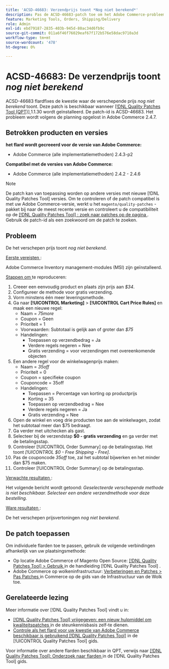 ```yaml
---
title: 'ACSD-46683: Verzendprijs toont *Nog niet berekend*'
description: Pas de ACSD-46683-patch toe om het Adobe Commerce-probleem op te lossen waarbij de verzendprijs *Nog niet berekend* wordt weergegeven.
feature: Marketing Tools, Orders, Shipping/Delivery
role: Admin
exl-id: ebd79187-2835-403b-945d-80ac34d6fb9c
source-git-commit: 011a6f46f76029eaf67f172b576e58dac9710a3d
workflow-type: tm+mt
source-wordcount: '478'
ht-degree: 0%

---
```


# ACSD-46683: De verzendprijs toont *nog niet berekend*

ACSD-46683 flardfixes de kwestie waar de verschepende prijs *nog niet berekend* toont. Deze patch is beschikbaar wanneer [[!DNL Quality Patches Tool (QPT)] ](https://experienceleague.adobe.com/en/docs/commerce-operations/tools/quality-patches-tool/quality-patches-tool-to-self-serve-quality-patches) 1.1.30 wordt geïnstalleerd. De patch-id is ACSD-46683. Het probleem wordt volgens de planning opgelost in Adobe Commerce 2.4.7.

## Betrokken producten en versies

**het flard wordt gecreeerd voor de versie van Adobe Commerce:**

* Adobe Commerce (alle implementatiemethoden) 2.4.3-p2

**Compatibel met de versies van Adobe Commerce:**

* Adobe Commerce (alle implementatiemethoden) 2.4.2 - 2.4.6

>[!NOTE]
>
>De patch kan van toepassing worden op andere versies met nieuwe [!DNL Quality Patches Tool] versies. Om te controleren of de patch compatibel is met uw Adobe Commerce-versie, werkt u het `magento/quality-patches` -pakket bij naar de meest recente versie en controleert u de compatibiliteit op de [[!DNL Quality Patches Tool] : zoek naar patches op de pagina ](https://experienceleague.adobe.com/tools/commerce-quality-patches/index.html) . Gebruik de patch-id als een zoekwoord om de patch te zoeken.

## Probleem

De het verschepen prijs toont *nog niet berekend*.

<u> Eerste vereisten </u>:

Adobe Commerce Inventory management-modules (MSI) zijn geïnstalleerd.

<u> Stappen om </u> te reproduceren:

1. Creeer een eenvoudig product en plaats zijn prijs aan *$34*.
1. Configureer de methode voor gratis verzending.
1. Vorm minstens één meer leveringsmethode.
1. Ga naar **[!UICONTROL Marketing]** > **[!UICONTROL Cart Price Rules]** en maak een nieuwe regel:
   * Naam = *75more*
   * Coupon = Geen
   * Prioriteit = 1
   * Voorwaarden: Subtotaal is gelijk aan of groter dan *$75*
   * Handelingen:
      * Toepassen op verzendbedrag = Ja
      * Verdere regels negeren = Nee
      * Gratis verzending = voor verzendingen met overeenkomende objecten
1. Een andere regel voor de winkelwagenprijs maken:
   * Naam = *35off*
   * Prioriteit = 0
   * Coupon = specifieke coupon
   * Couponcode = 35off
   * Handelingen:
      * Toepassen = Percentage van korting op productprijs
      * Korting = 35
      * Toepassen op verzendbedrag = Nee
      * Verdere regels negeren = Ja
      * Gratis verzending = Nee
1. Open de winkel en voeg drie producten toe aan de winkelwagen, zodat het subtotaal meer dan $75 bedraagt.
1. Ga verder met uitchecken als gast.
1. Selecteer bij de verzendstap **$0 - gratis verzending** en ga verder met de betalingsstap.
1. Controleer [!UICONTROL Order Summary] op de betalingsstap. Het toont *[!UICONTROL $0 - Free Shipping - Free]*.
1. Pas de couponcode *35off* toe, zal het subtotal bijwerken en het minder dan $75 maken.
1. Controleer [!UICONTROL Order Summary] op de betalingsstap.

<u> Verwachte resultaten </u>:

Het volgende bericht wordt getoond: *Geselecteerde verschepende methode is niet beschikbaar. Selecteer een andere verzendmethode voor deze bestelling.*

<u> Ware resultaten </u>:

De het verschepen prijsvertoningen *nog niet berekend*.

## De patch toepassen

Om individuele flarden toe te passen, gebruik de volgende verbindingen afhankelijk van uw plaatsingsmethode:

* Op locatie Adobe Commerce of Magento Open Source: [[!DNL Quality Patches Tool] > Gebruik ](/help/tools/quality-patches-tool/usage.md) in de handleiding [!DNL Quality Patches Tool] .
* Adobe Commerce op wolkeninfrastructuur: [ Verbeteringen en Patches > Pas Patches ](https://experienceleague.adobe.com/docs/commerce-cloud-service/user-guide/develop/upgrade/apply-patches.html) in Commerce op de gids van de Infrastructuur van de Wolk toe.

## Gerelateerde lezing

Meer informatie over [!DNL Quality Patches Tool] vindt u in:

* [[!DNL Quality Patches Tool]  vrijgegeven: een nieuw hulpmiddel om kwaliteitspatches ](https://experienceleague.adobe.com/en/docs/commerce-operations/tools/quality-patches-tool/quality-patches-tool-to-self-serve-quality-patches) in de steunkennisbasis zelf-te dienen.
* [ Controle als het flard voor uw kwestie van Adobe Commerce beschikbaar is gebruikend  [!DNL Quality Patches Tool]](/help/tools/quality-patches-tool/patches-available-in-qpt/check-patch-for-magento-issue-with-magento-quality-patches.md) in de [!UICONTROL Quality Patches Tool] gids.


Voor informatie over andere flarden beschikbaar in QPT, verwijs naar [[!DNL Quality Patches Tool]: Onderzoek naar flarden ](https://experienceleague.adobe.com/tools/commerce-quality-patches/index.html) in de [!DNL Quality Patches Tool] gids.
